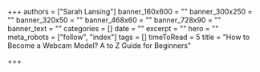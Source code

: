 +++
authors = ["Sarah Lansing"]
banner_160x600 = ""
banner_300x250 = ""
banner_320x50 = ""
banner_468x60 = ""
banner_728x90 = ""
banner_text = ""
categories = []
date = ""
excerpt = ""
hero = ""
meta_robots = ["follow", "index"]
tags = []
timeToRead = 5
title = "How to Become a Webcam Model? A to Z Guide for Beginners"

+++
